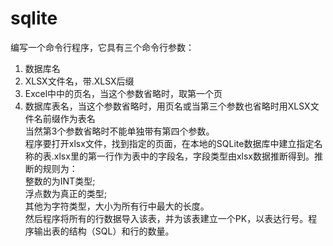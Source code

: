 # sqlite

编写一个命令行程序，它具有三个命令行参数：
1.	数据库名
2.	XLSX文件名，带.XLSX后缀
3.	Excel中中的页名，当这个参数省略时，取第一个页
4.	数据库表名，当这个参数省略时，用页名或当第三个参数也省略时用XLSX文件名前缀作为表名  
当然第3个参数省略时不能单独带有第四个参数。  
程序要打开xlsx文件，找到指定的页面，在本地的SQLite数据库中建立指定名称的表.xlsx里的第一行作为表中的字段名，字段类型由xlsx数据推断得到。推断的规则为：  
整数的为INT类型;  
浮点数为真正的类型;  
其他为字符类型，大小为所有行中最大的长度。  
然后程序将所有的行数据导入该表，并为该表建立一个PK，以表达行号。程序输出表的结构（SQL）和行的数量。  
